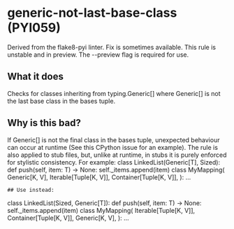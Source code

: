 # generic-not-last-base-class (PYI059)
Derived from the flake8-pyi linter.
Fix is sometimes available.
This rule is unstable and in preview. The --preview flag is required for use.
## What it does
Checks for classes inheriting from typing.Generic[] where Generic[] is
not the last base class in the bases tuple.
## Why is this bad?
If Generic[] is not the final class in the bases tuple, unexpected
behaviour can occur at runtime (See this CPython issue for an example).
The rule is also applied to stub files, but, unlike at runtime,
in stubs it is purely enforced for stylistic consistency.
For example:
class LinkedList(Generic[T], Sized):
    def push(self, item: T) -> None:
        self._items.append(item)
class MyMapping(
    Generic[K, V],
    Iterable[Tuple[K, V]],
    Container[Tuple[K, V]],
):
    ...
```
## Use instead:
```
class LinkedList(Sized, Generic[T]):
    def push(self, item: T) -> None:
        self._items.append(item)
class MyMapping(
    Iterable[Tuple[K, V]],
    Container[Tuple[K, V]],
    Generic[K, V],
):
    ...
```